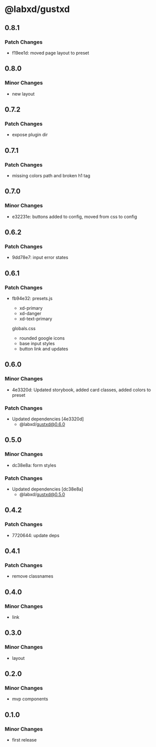 # @labxd/gustxd

## 0.8.1

### Patch Changes

- f19ee1d: moved page layout to preset

## 0.8.0

### Minor Changes

- new layout

## 0.7.2

### Patch Changes

- expose plugin dir

## 0.7.1

### Patch Changes

- missing colors path and broken h1 tag

## 0.7.0

### Minor Changes

- e32231e: buttons added to config, moved from css to config

## 0.6.2

### Patch Changes

- 9dd78e7: input error states

## 0.6.1

### Patch Changes

- fb94e32: presets.js

  - xd-primary
  - xd-danger
  - xd-text-primary

  globals.css

  - rounded google icons
  - base input styles
  - button link and updates

## 0.6.0

### Minor Changes

- 4e3320d: Updated storybook, added card classes, added colors to preset

### Patch Changes

- Updated dependencies [4e3320d]
  - @labxd/gustxd@0.6.0

## 0.5.0

### Minor Changes

- dc38e8a: form styles

### Patch Changes

- Updated dependencies [dc38e8a]
  - @labxd/gustxd@0.5.0

## 0.4.2

### Patch Changes

- 7720644: update deps

## 0.4.1

### Patch Changes

- remove classnames

## 0.4.0

### Minor Changes

- link

## 0.3.0

### Minor Changes

- layout

## 0.2.0

### Minor Changes

- mvp components

## 0.1.0

### Minor Changes

- first release
